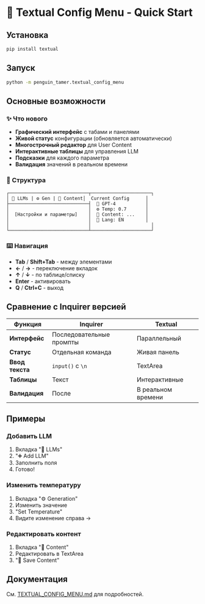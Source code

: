 # 🎨 Textual Config Menu - Quick Start

## Установка

```bash
pip install textual
```

## Запуск

```bash
python -m penguin_tamer.textual_config_menu
```

## Основные возможности

### ✨ Что нового
- **Графический интерфейс** с табами и панелями
- **Живой статус** конфигурации (обновляется автоматически)
- **Многострочный редактор** для User Content
- **Интерактивные таблицы** для управления LLM
- **Подсказки** для каждого параметра
- **Валидация** значений в реальном времени

### 📂 Структура

```
┌─────────────────────────────┬──────────────────────┐
│ 🤖 LLMs | ⚙️ Gen | 📝 Content│  Current Config      │
├─────────────────────────────┤  🤖 GPT-4           │
│                             │  ⚙️ Temp: 0.7       │
│  [Настройки и параметры]    │  📝 Content: ...    │
│                             │  🔧 Lang: EN        │
│                             │                      │
└─────────────────────────────┴──────────────────────┘
```

### ⌨️ Навигация

- **Tab** / **Shift+Tab** - между элементами
- **←** / **→** - переключение вкладок
- **↑** / **↓** - по таблице/списку
- **Enter** - активировать
- **Q** / **Ctrl+C** - выход

## Сравнение с Inquirer версией

| Функция | Inquirer | Textual |
|---------|----------|---------|
| **Интерфейс** | Последовательные промпты | Параллельный |
| **Статус** | Отдельная команда | Живая панель |
| **Ввод текста** | `input()` с `\n` | TextArea |
| **Таблицы** | Текст | Интерактивные |
| **Валидация** | После | В реальном времени |

## Примеры

### Добавить LLM
1. Вкладка "🤖 LLMs"
2. "➕ Add LLM"
3. Заполнить поля
4. Готово!

### Изменить температуру
1. Вкладка "⚙️ Generation"
2. Изменить значение
3. "Set Temperature"
4. Видите изменение справа →

### Редактировать контент
1. Вкладка "📝 Content"
2. Редактировать в TextArea
3. "💾 Save Content"

## Документация

См. [TEXTUAL_CONFIG_MENU.md](TEXTUAL_CONFIG_MENU.md) для подробностей.
